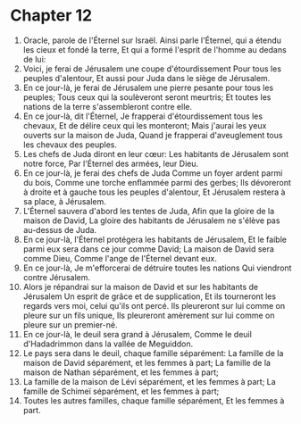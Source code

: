 # Chapter 12

1. Oracle, parole de l'Éternel sur Israël. Ainsi parle l'Éternel, qui a étendu les cieux et fondé la terre, Et qui a formé l'esprit de l'homme au dedans de lui:
2. Voici, je ferai de Jérusalem une coupe d'étourdissement Pour tous les peuples d'alentour, Et aussi pour Juda dans le siège de Jérusalem.
3. En ce jour-là, je ferai de Jérusalem une pierre pesante pour tous les peuples; Tous ceux qui la soulèveront seront meurtris; Et toutes les nations de la terre s'assembleront contre elle.
4. En ce jour-là, dit l'Éternel, Je frapperai d'étourdissement tous les chevaux, Et de délire ceux qui les monteront; Mais j'aurai les yeux ouverts sur la maison de Juda, Quand je frapperai d'aveuglement tous les chevaux des peuples.
5. Les chefs de Juda diront en leur cœur: Les habitants de Jérusalem sont notre force, Par l'Éternel des armées, leur Dieu.
6. En ce jour-là, je ferai des chefs de Juda Comme un foyer ardent parmi du bois, Comme une torche enflammée parmi des gerbes; Ils dévoreront à droite et à gauche tous les peuples d'alentour, Et Jérusalem restera à sa place, à Jérusalem.
7. L'Éternel sauvera d'abord les tentes de Juda, Afin que la gloire de la maison de David, La gloire des habitants de Jérusalem ne s'élève pas au-dessus de Juda.
8. En ce jour-là, l'Éternel protégera les habitants de Jérusalem, Et le faible parmi eux sera dans ce jour comme David; La maison de David sera comme Dieu, Comme l'ange de l'Éternel devant eux.
9. En ce jour-là, Je m'efforcerai de détruire toutes les nations Qui viendront contre Jérusalem.
10. Alors je répandrai sur la maison de David et sur les habitants de Jérusalem Un esprit de grâce et de supplication, Et ils tourneront les regards vers moi, celui qu'ils ont percé. Ils pleureront sur lui comme on pleure sur un fils unique, Ils pleureront amèrement sur lui comme on pleure sur un premier-né.
11. En ce jour-là, le deuil sera grand à Jérusalem, Comme le deuil d'Hadadrimmon dans la vallée de Meguiddon.
12. Le pays sera dans le deuil, chaque famille séparément: La famille de la maison de David séparément, et les femmes à part; La famille de la maison de Nathan séparément, et les femmes à part;
13. La famille de la maison de Lévi séparément, et les femmes à part; La famille de Schimeï séparément, et les femmes à part;
14. Toutes les autres familles, chaque famille séparément, Et les femmes à part.

